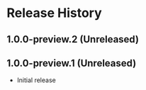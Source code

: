 # Release History

## 1.0.0-preview.2 (Unreleased)


## 1.0.0-preview.1 (Unreleased)
- Initial release
